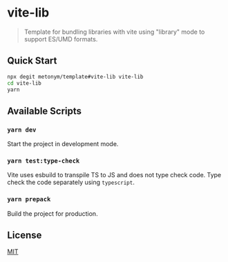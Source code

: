 # vite-lib

> Template for bundling libraries with vite using "library" mode to support ES/UMD formats.

## Quick Start

```sh
npx degit metonym/template#vite-lib vite-lib
cd vite-lib
yarn
```

## Available Scripts

### `yarn dev`

Start the project in development mode.

### `yarn test:type-check`

Vite uses esbuild to transpile TS to JS and does not type check code. Type check the code separately using `typescript`.

### `yarn prepack`

Build the project for production.

## License

[MIT](LICENSE)